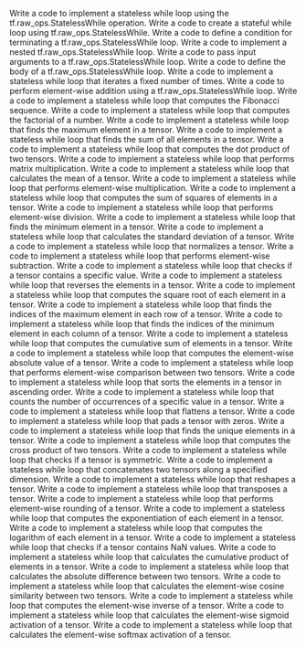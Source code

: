 Write a code to implement a stateless while loop using the tf.raw_ops.StatelessWhile operation.
Write a code to create a stateful while loop using tf.raw_ops.StatelessWhile.
Write a code to define a condition for terminating a tf.raw_ops.StatelessWhile loop.
Write a code to implement a nested tf.raw_ops.StatelessWhile loop.
Write a code to pass input arguments to a tf.raw_ops.StatelessWhile loop.
Write a code to define the body of a tf.raw_ops.StatelessWhile loop.
Write a code to implement a stateless while loop that iterates a fixed number of times.
Write a code to perform element-wise addition using a tf.raw_ops.StatelessWhile loop.
Write a code to implement a stateless while loop that computes the Fibonacci sequence.
Write a code to implement a stateless while loop that computes the factorial of a number.
Write a code to implement a stateless while loop that finds the maximum element in a tensor.
Write a code to implement a stateless while loop that finds the sum of all elements in a tensor.
Write a code to implement a stateless while loop that computes the dot product of two tensors.
Write a code to implement a stateless while loop that performs matrix multiplication.
Write a code to implement a stateless while loop that calculates the mean of a tensor.
Write a code to implement a stateless while loop that performs element-wise multiplication.
Write a code to implement a stateless while loop that computes the sum of squares of elements in a tensor.
Write a code to implement a stateless while loop that performs element-wise division.
Write a code to implement a stateless while loop that finds the minimum element in a tensor.
Write a code to implement a stateless while loop that calculates the standard deviation of a tensor.
Write a code to implement a stateless while loop that normalizes a tensor.
Write a code to implement a stateless while loop that performs element-wise subtraction.
Write a code to implement a stateless while loop that checks if a tensor contains a specific value.
Write a code to implement a stateless while loop that reverses the elements in a tensor.
Write a code to implement a stateless while loop that computes the square root of each element in a tensor.
Write a code to implement a stateless while loop that finds the indices of the maximum element in each row of a tensor.
Write a code to implement a stateless while loop that finds the indices of the minimum element in each column of a tensor.
Write a code to implement a stateless while loop that computes the cumulative sum of elements in a tensor.
Write a code to implement a stateless while loop that computes the element-wise absolute value of a tensor.
Write a code to implement a stateless while loop that performs element-wise comparison between two tensors.
Write a code to implement a stateless while loop that sorts the elements in a tensor in ascending order.
Write a code to implement a stateless while loop that counts the number of occurrences of a specific value in a tensor.
Write a code to implement a stateless while loop that flattens a tensor.
Write a code to implement a stateless while loop that pads a tensor with zeros.
Write a code to implement a stateless while loop that finds the unique elements in a tensor.
Write a code to implement a stateless while loop that computes the cross product of two tensors.
Write a code to implement a stateless while loop that checks if a tensor is symmetric.
Write a code to implement a stateless while loop that concatenates two tensors along a specified dimension.
Write a code to implement a stateless while loop that reshapes a tensor.
Write a code to implement a stateless while loop that transposes a tensor.
Write a code to implement a stateless while loop that performs element-wise rounding of a tensor.
Write a code to implement a stateless while loop that computes the exponentiation of each element in a tensor.
Write a code to implement a stateless while loop that computes the logarithm of each element in a tensor.
Write a code to implement a stateless while loop that checks if a tensor contains NaN values.
Write a code to implement a stateless while loop that calculates the cumulative product of elements in a tensor.
Write a code to implement a stateless while loop that calculates the absolute difference between two tensors.
Write a code to implement a stateless while loop that calculates the element-wise cosine similarity between two tensors.
Write a code to implement a stateless while loop that computes the element-wise inverse of a tensor.
Write a code to implement a stateless while loop that calculates the element-wise sigmoid activation of a tensor.
Write a code to implement a stateless while loop that calculates the element-wise softmax activation of a tensor.
